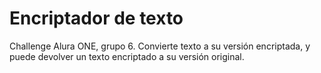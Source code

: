 # Encriptador de texto
 Challenge Alura ONE, grupo 6. Convierte texto a su versión encriptada, y  puede devolver un texto encriptado a su versión original.
